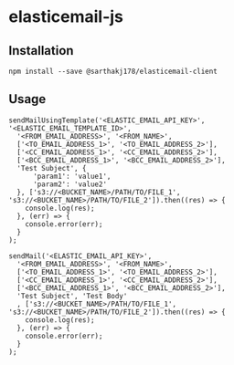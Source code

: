 # elasticemail-js

## Installation
``` npm install --save @sarthakj178/elasticemail-client ```

## Usage
```
sendMailUsingTemplate('<ELASTIC_EMAIL_API_KEY>', '<ELASTIC_EMAIL_TEMPLATE_ID>', 
  '<FROM_EMAIL_ADDRESS>', '<FROM_NAME>', 
  ['<TO_EMAIL_ADDRESS_1>', '<TO_EMAIL_ADDRESS_2>'],
  ['<CC_EMAIL_ADDRESS_1>', '<CC_EMAIL_ADDRESS_2>'], 
  ['<BCC_EMAIL_ADDRESS_1>', '<BCC_EMAIL_ADDRESS_2>'],
  'Test Subject', {
      'param1': 'value1', 
      'param2': 'value2'
  }, ['s3://<BUCKET_NAME>/PATH/TO/FILE_1', 's3://<BUCKET_NAME>/PATH/TO/FILE_2']).then((res) => {
    console.log(res);
  }, (err) => {
    console.error(err);
  }
);
```
```
sendMail('<ELASTIC_EMAIL_API_KEY>',
  '<FROM_EMAIL_ADDRESS>', '<FROM_NAME>', 
  ['<TO_EMAIL_ADDRESS_1>', '<TO_EMAIL_ADDRESS_2>'],
  ['<CC_EMAIL_ADDRESS_1>', '<CC_EMAIL_ADDRESS_2>'], 
  ['<BCC_EMAIL_ADDRESS_1>', '<BCC_EMAIL_ADDRESS_2>'],
  'Test Subject', 'Test Body'
  , ['s3://<BUCKET_NAME>/PATH/TO/FILE_1', 's3://<BUCKET_NAME>/PATH/TO/FILE_2']).then((res) => {
    console.log(res);
  }, (err) => {
    console.error(err);
  }
);
```
